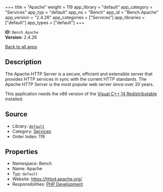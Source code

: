 ﻿+++
title = "Apache"
weight = 119
app_library = "default"
app_category = "Services"
app_typ = "default"
app_ns = "Bench"
app_id = "Bench.Apache"
app_version = "2.4.26"
app_categories = ["Services"]
app_libraries = ["default"]
app_types = ["default"]
+++

**ID:** `Bench.Apache`  
**Version:** 2.4.26  
<!--more-->

[Back to all apps](/apps/)

## Description
The Apache HTTP Server is a secure, efficient and extensible server
that provides HTTP services in sync with the current HTTP standards.
The Apache HTTP Server is the most popular web server since over 20 years.

This application needs the x86 version of the [Visual C++ 14 Redistributable](https://www.microsoft.com/download/details.aspx?id=48145) installed.

## Source

* Library: [`default`](/app_libraries/default)
* Category: [Services](/app_categories/services)
* Order Index: 119

## Properties

* Namespace: Bench
* Name: Apache
* Typ: `default`
* Website: <https://httpd.apache.org/>
* Responsibilities: [PHP Development](/apps/Bench.Group.PHPDevelopment)

